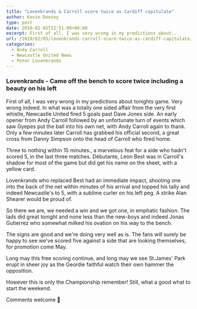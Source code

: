 ```yaml
---
title: "Lovenkrands & Carroll score twice as Cardiff capitulate"
author: Kevin Doocey
type: post
date: 2010-02-05T22:51:09+00:00
excerpt: First of all, I was very wrong in my predictions about..
url: /2010/02/05/lovenkrands-carroll-score-twice-as-cardiff-capitulate/
categories:
  - Andy Carroll
  - Newcastle United News
  - Peter Lovenkrands
---
```


### Lovenkrands - Came off the bench to score twice including a beauty on his left

First of all, I was very wrong in my predictions about tonights game. Very wrong indeed. In what was a totally one sided affair from the very first whistle, Newcastle United fired 5 goals past Dave Jones side. An early opener from Andy Carroll followed by an unfortunate turn of events which saw Gyepes put the ball into his own net, with Andy Carroll again to thank. Only a few minutes later Carroll has grabbed his official second, a great cross from Danny Simpson onto the head of Carroll who fired home.

Three to nothing within 15 minutes., a marvelous feat for a side who hadn't scored 5, in the last three matches. Débutante, Leon Best was in Carroll's shadow for most of the game but did get his name on the sheet, with a yellow card.

Lovenkrands who replaced Best had an immediate impact, shooting one into the back of the net within minutes of his arrival and topped his tally and indeed Newcastle's to 5, with a sublime curler on his left peg. A strike Alan Shearer would be proud of.

So there we are, we needed a win and we got one, in emphatic fashion. The lads did great tonight and none less than the new-boys and indeed Jonas Gutierrez who somewhat milked his ovation on his way to the bench.

The signs are good and we're doing very well as is. The fans will surely be happy to see we've scored five against a side that are looking themselves, for promotion come May.

Long may this free scoring continue, and long may we see St.James' Park erupt in sheer joy as the Geordie faithful watch their own hammer the opposition.

However this is only the Championship remember! Still, what a good what to start the weekend.

Comments welcome 🙂
